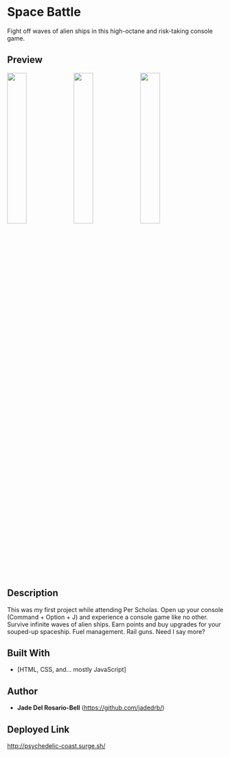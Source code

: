 # Space Battle
Fight off waves of alien ships in this high-octane and risk-taking console game. 

## Preview

<img src="https://user-images.githubusercontent.com/60476965/107164756-5c48c200-697e-11eb-8473-33978b26ebeb.png" width="30%"></img> <img src="https://user-images.githubusercontent.com/60476965/107164873-cf523880-697e-11eb-929d-d8290b3c4194.png" width="30%"></img> <img src="https://user-images.githubusercontent.com/60476965/107165002-599a9c80-697f-11eb-9f3e-cd08145ad467.png" width="30%"></img> 

## Description

This was my first project while attending Per Scholas. Open up your console (Command + Option + J) and experience a console game like no other. Survive infinite waves of alien ships. Earn points and buy upgrades for your souped-up spaceship. Fuel management. Rail guns. Need I say more?

## Built With

* [HTML, CSS, and... mostly JavaScript]

## Author

* **Jade Del Rosario-Bell** (https://github.com/jadedrb/)


## Deployed Link 

http://psychedelic-coast.surge.sh/